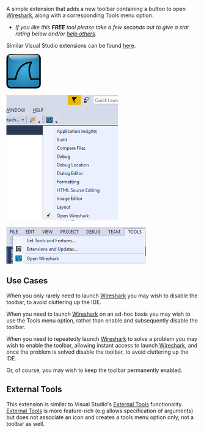 [ThirdPartyAppHomePage]: https://www.wireshark.org/
[VisualStudioURL]: https://www.visualstudio.com/
[CharityWareURL]: https://github.com/GregTrevellick/MiscellaneousArtefacts/blob/master/MiscellaneousArtefacts/CharityWare.MD

A simple extension that adds a new toolbar containing a button to open [Wireshark][ThirdPartyAppHomePage], along with a corresponding Tools menu option.

 - *If you like this ***FREE*** tool please take a few seconds out to give a star rating below and/or [help others][CharityWareURL]*.

Similar Visual Studio extensions can be found [here](https://marketplace.visualstudio.com/search?term=trevellick&target=VS&sortBy=Relevance).

![Wireshark](https://github.com/GregTrevellick/QuickLaunchButtons/blob/master/Src/QuickLaunchWireshark/Resources/VsixExtensionIcon_90x90.png?raw=true)

![](https://github.com/GregTrevellick/QuickLaunchButtons/blob/master/Src/QuickLaunchWireshark/Resources/Toolbar.png?raw=true)

![](https://github.com/GregTrevellick/QuickLaunchButtons/blob/master/Src/QuickLaunchWireshark/Resources/ToolsMenu.png?raw=true)

## Use Cases

When you only rarely need to launch [Wireshark][ThirdPartyAppHomePage] you may wish to disable the toolbar, to avoid cluttering up the IDE.

When you need to launch [Wireshark][ThirdPartyAppHomePage] on an ad-hoc basis you may wish to use the Tools menu option, rather than enable and subsequently disable the toolbar.

When you need to repeatedly launch [Wireshark][ThirdPartyAppHomePage] to solve a problem you may wish to enable the toolbar, allowing instant access to launch [Wireshark][ThirdPartyAppHomePage], and once the problem is solved disable the toolbar, to avoid cluttering up the IDE.

Or, of course, you may wish to keep the toolbar permanently enabled.

## External Tools

This extension is similar to Visual Studio's [External Tools](https://docs.microsoft.com/en-gb/visualstudio/ide/managing-external-tools) functionality. [External Tools](https://docs.microsoft.com/en-gb/visualstudio/ide/managing-external-tools) is more feature-rich (e.g allows specification of arguments) but does not associate an icon and creates a tools menu option only, not a toolbar as well.
